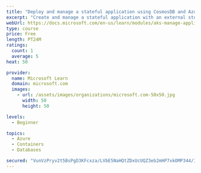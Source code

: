 ```yaml
---
title: "Deploy and manage a stateful application using CosmosDB and Azure Kubernetes Service"
excerpt: "Create and manage a stateful application with an external storage using CosmosDB and Azure Kubernetes Service"
webUrl: https://docs.microsoft.com/en-us/learn/modules/aks-manage-application-state/
type: course
price: Free
length: PT24M
ratings:
  count: 1
  average: 5
heat: 50

provider:
  name: Microsoft Learn
  domain: microsoft.com
  images:
    - url: /assets/images/organizations/microsoft.com-50x50.jpg
      width: 50
      height: 50

levels:
  - Beginner

topics:
  - Azure
  - Containers
  - Databases

secured: "VunVzPryv2t5BsPgD3KFcxza/LVbE5NaHQtZDxUcUQZ3eb2mHP7xkOMP344/IkaAOyh3jS2luJmvuc42GJSKmWyeEU5zAxJLsT24SVvPC/ecs2bYr2uHdkm40VJWGFhP5ErWoMXyOt/vqS1rMWZqDdgTENev2GQ4kLHQHWYe7sttBt5EsKEpZ3w1OzBJ9EUdOM8+MBV/8aOPoWx9xkwwXMmwPBJW67TVtqUv6xDe+X1dmPw3z5x24FsWKmP00OI2TVXW04cJzcX3npDKyF5d/crj4+Dn7ubrhnZSYCWmPTY+Y5AZtSgpgh0VxlAhHKnfqMv/fOMcakyXifOfjilUdvdfvdMdh6h+GRQ3lSoKDONYu9CeDU4kGYd4+AXL1+DttfkrZkCXnScsmbeQHLnuhhaTU4YjdnM6YfJc1yHaPXs=;W6cvxv0PQl0hV0i8llIfSA=="
---
```


